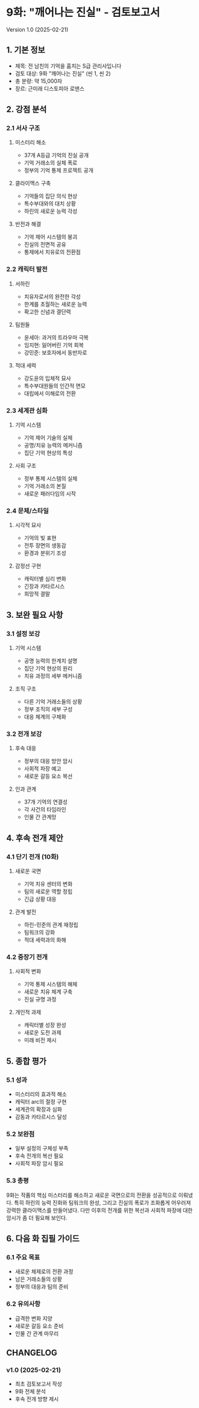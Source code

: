  # 9화: "깨어나는 진실" - 검토보고서
Version 1.0 (2025-02-21)

## 1. 기본 정보
- 제목: 전 남친의 기억을 훔치는 S급 관리사입니다
- 검토 대상: 9화 "깨어나는 진실" (씬 1, 씬 2)
- 총 분량: 약 15,000자
- 장르: 근미래 디스토피아 로맨스

## 2. 강점 분석

### 2.1 서사 구조
1. 미스터리 해소
   - 37개 A등급 기억의 진실 공개
   - 기억 거래소의 실체 폭로
   - 정부의 기억 통제 프로젝트 공개

2. 클라이맥스 구축
   - 기억들의 집단 의식 현상
   - 특수부대와의 대치 상황
   - 하린의 새로운 능력 각성

3. 반전과 해결
   - 기억 제어 시스템의 붕괴
   - 진실의 전면적 공유
   - 통제에서 치유로의 전환점

### 2.2 캐릭터 발전
1. 서하린
   - 치유자로서의 완전한 각성
   - 한계를 초월하는 새로운 능력
   - 확고한 신념과 결단력

2. 팀원들
   - 윤세아: 과거의 트라우마 극복
   - 임지현: 잃어버린 기억 회복
   - 강민준: 보호자에서 동반자로

3. 적대 세력
   - 강도윤의 입체적 묘사
   - 특수부대원들의 인간적 면모
   - 대립에서 이해로의 전환

### 2.3 세계관 심화
1. 기억 시스템
   - 기억 제어 기술의 실체
   - 공명/치유 능력의 메커니즘
   - 집단 기억 현상의 특성

2. 사회 구조
   - 정부 통제 시스템의 실체
   - 기억 거래소의 본질
   - 새로운 패러다임의 시작

### 2.4 문체/스타일
1. 시각적 묘사
   - 기억의 빛 표현
   - 전투 장면의 생동감
   - 환경과 분위기 조성

2. 감정선 구현
   - 캐릭터별 심리 변화
   - 긴장과 카타르시스
   - 희망적 결말

## 3. 보완 필요 사항

### 3.1 설정 보강
1. 기억 시스템
   - 공명 능력의 한계치 설명
   - 집단 기억 현상의 원리
   - 치유 과정의 세부 메커니즘

2. 조직 구조
   - 다른 기억 거래소들의 상황
   - 정부 조직의 세부 구성
   - 대응 체계의 구체화

### 3.2 전개 보강
1. 후속 대응
   - 정부의 대응 방안 암시
   - 사회적 파장 예고
   - 새로운 갈등 요소 복선

2. 인과 관계
   - 37개 기억의 연결성
   - 각 사건의 타임라인
   - 인물 간 관계망

## 4. 후속 전개 제안

### 4.1 단기 전개 (10화)
1. 새로운 국면
   - 기억 치유 센터의 변화
   - 팀의 새로운 역할 정립
   - 긴급 상황 대응

2. 관계 발전
   - 하린-민준의 관계 재정립
   - 팀워크의 강화
   - 적대 세력과의 화해

### 4.2 중장기 전개
1. 사회적 변화
   - 기억 통제 시스템의 해체
   - 새로운 치유 체계 구축
   - 진실 규명 과정

2. 개인적 과제
   - 캐릭터별 성장 완성
   - 새로운 도전 과제
   - 미래 비전 제시

## 5. 종합 평가

### 5.1 성과
- 미스터리의 효과적 해소
- 캐릭터 arc의 절정 구현
- 세계관의 확장과 심화
- 감동과 카타르시스 달성

### 5.2 보완점
- 일부 설정의 구체성 부족
- 후속 전개의 복선 필요
- 사회적 파장 암시 필요

### 5.3 총평
9화는 작품의 핵심 미스터리를 해소하고 새로운 국면으로의 전환을 성공적으로 이뤄냈다. 특히 하린의 능력 진화와 팀워크의 완성, 그리고 진실의 폭로가 조화롭게 어우러져 강력한 클라이맥스를 만들어냈다. 다만 이후의 전개를 위한 복선과 사회적 파장에 대한 암시가 좀 더 필요해 보인다.

## 6. 다음 화 집필 가이드

### 6.1 주요 목표
- 새로운 체제로의 전환 과정
- 남은 거래소들의 상황
- 정부의 대응과 팀의 준비

### 6.2 유의사항
- 급격한 변화 지양
- 새로운 갈등 요소 준비
- 인물 간 관계 마무리

## CHANGELOG
### v1.0 (2025-02-21)
- 최초 검토보고서 작성
- 9화 전체 분석
- 후속 전개 방향 제시